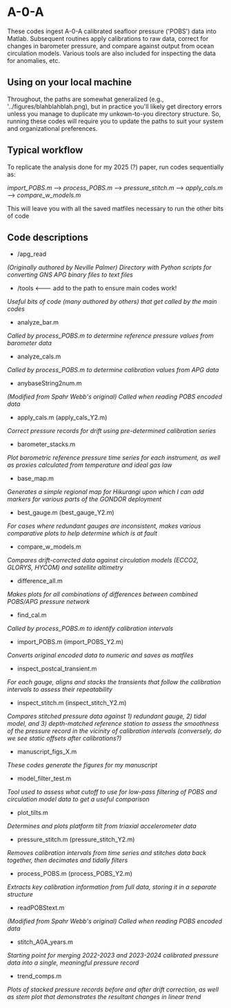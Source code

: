 A-0-A
=========

These codes ingest A-0-A calibrated seafloor pressure ('POBS') data into Matlab. Subsequent routines apply calibrations to raw data, correct for changes in barometer pressure, and compare against output from ocean circulation models. Various tools are also included for inspecting the data for anomalies, etc.

Using on your local machine
---------------------------

Throughout, the paths are somewhat generalized (e.g., '../figures/blahblahblah.png), but in practice you'll likely get directory errors unless you manage to duplicate my unkown-to-you directory structure. So, running these codes will require you to update the paths to suit your system and organizational preferences.

Typical workflow
----------------

To replicate the analysis done for my 2025 (?) paper, run codes sequentially as:

*import_POBS.m* --> *process_POBS.m* --> *pressure_stitch.m* --> *apply_cals.m* --> *compare_w_models.m*

This will leave you with all the saved matfiles necessary to run the other bits of code

Code descriptions
----------

* /apg_read

*(Originally authored by Neville Palmer) Directory with Python scripts for converting GNS APG binary files to text files*

* /tools <--- add to the path to ensure main codes work!

*Useful bits of code (many authored by others) that get called by the main codes*

* analyze_bar.m

*Called by process_POBS.m to determine reference pressure values from barometer data*

* analyze_cals.m

*Called by process_POBS.m to determine calibration values from APG data*

* anybaseString2num.m

*(Modified from Spahr Webb's original) Called when reading POBS encoded data*

* apply_cals.m (apply_cals_Y2.m)

*Correct pressure records for drift using pre-determined calibration series*

* barometer_stacks.m

*Plot barometric reference pressure time series for each instrument, as well as proxies calculated from temperature and ideal gas law*

* base_map.m

*Generates a simple regional map for Hikurangi upon which I can add markers for various parts of the GONDOR deployment*

* best_gauge.m (best_gauge_Y2.m)

*For cases where redundant gauges are inconsistent, makes various comparative plots to help determine which is at fault*

* compare_w_models.m

*Compares drift-corrected data against circulation models (ECCO2, GLORYS, HYCOM) and satellite altimetry*

* difference_all.m

*Makes plots for all combinations of differences between combined POBS/APG pressure network*

* find_cal.m

*Called by process_POBS.m to identify calibration intervals*

* import_POBS.m (import_POBS_Y2.m)

*Converts original encoded data to numeric and saves as matfiles*

* inspect_postcal_transient.m

*For each gauge, aligns and stacks the transients that follow the calibration intervals to assess their repeatability*

* inspect_stitch.m (inspect_stitch_Y2.m)

*Compares stitched pressure data against 1) redundant gauge, 2) tidal model, and 3) depth-matched reference station to assess the smoothness of the pressure record in the vicinity of calibration intervals (conversely, do we see static offsets after calibrations?)*

* manuscript_figs_X.m

*These codes generate the figures for my manuscript*

* model_filter_test.m

*Tool used to assess what cutoff to use for low-pass filtering of POBS and circulation model data to get a useful comparison*

* plot_tilts.m

*Determines and plots platform tilt from triaxial accelerometer data*

* pressure_stitch.m (pressure_stitch_Y2.m)

*Removes calibration intervals from time series and stitches data back together, then decimates and tidally filters*

* process_POBS.m (process_POBS_Y2.m)

*Extracts key calibration information from full data, storing it in a separate structure*

* readPOBStext.m

*(Modified from Spahr Webb's original) Called when reading POBS encoded data*

* stitch_A0A_years.m

*Starting point for merging 2022-2023 and 2023-2024 calibrated pressure data into a single, meaningful pressure record*

* trend_comps.m

*Plots of stacked pressure records before and after drift correction, as well as stem plot that demonstrates the resultant changes in linear trend*
